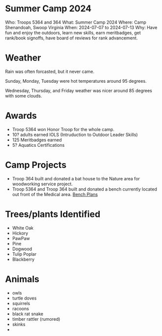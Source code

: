 # Summer Camp 2024
Who: Troops 5364 and 364
What: Summer Camp 2024 
Where: Camp Shenandoah, Swoop Virginia 
When: 2024-07-07 to 2024-07-13
Why: Have fun and enjoy the outdoors, learn new skills, earn meritbadges, get rank/book signoffs, have board of reviews for rank advancement.

# Weather

Rain was often forcasted, but it never came. 

Sunday, Monday, Tuesday were hot temperatures around 95 degrees.

Wednesday, Thursday, and Friday weather was nicer around 85 degrees with some clouds.

# Awards 

- Troop 5364 won Honor Troop for the whole camp.
- 10? adults earned IOLS (Intruduction to Outdoor Leader Skills)
- 125 Meritbadges earned
- 5? Aquatics Certifications

# Camp Projects

- Troop 364 built and donated a bat house to the Nature area for woodworking service project.
- Troop 5364 and Troop 364 built and donated a bench currently located out front of the Medical area. [Bench Plans](https://rogueengineer.com/diy-outdoor-bench-plans-with-back/)

# Trees/plants Identified
- White Oak
- Hickory
- PawPaw
- Pine
- Dogwood
- Tulip Poplar
- Blackberry

  
# Animals
- owls
- turtle doves
- squirrels
- racoons
- black rat snake
- timber rattler (rumored)
- skinks
- 






